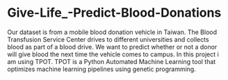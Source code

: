 # Give-Life_-Predict-Blood-Donations
Our dataset is from a mobile blood donation vehicle in Taiwan. The Blood Transfusion Service Center drives to different universities and collects blood as part of a blood drive. 
We want to predict whether or not a donor will give blood the next time the vehicle comes to campus.
In this project i am using TPOT.
TPOT is a Python Automated Machine Learning tool that optimizes machine learning pipelines using genetic programming.

